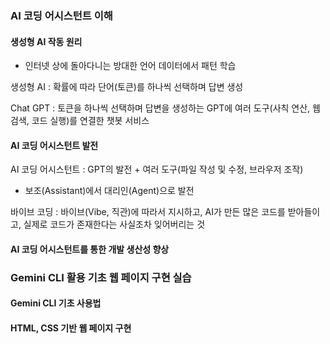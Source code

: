 ### AI 코딩 어시스턴트 이해
#### 생성형 AI 작동 원리
- 인터넷 상에 돌아다니는 방대한 언어 데이터에서 패턴 학습

생성형 AI : 확률에 따라 단어(토큰)를 하나씩 선택하며 답변 생성

Chat GPT : 토큰을 하나씩 선택하며 답변을 생성하는 GPT에 여러 도구(사칙 연산, 웹 검색, 코드 실행)를 연결한 챗봇 서비스

#### AI 코딩 어시스턴트 발전
AI 코딩 어시스턴트 : GPT의 발전 + 여러 도구(파일 작성 및 수정, 브라우저 조작)
- 보조(Assistant)에서 대리인(Agent)으로 발전

바이브 코딩 : 바이브(Vibe, 직관)에 따라서 지시하고, AI가 만든 많은 코드를 받아들이고, 실제로 코드가 존재한다는 사실조차 잊어버리는 것

#### AI 코딩 어시스턴트를 통한 개발 생산성 향상



### Gemini CLI 활용 기초 웹 페이지 구현 실습
#### Gemini CLI 기초 사용법



#### HTML, CSS 기반 웹 페이지 구현